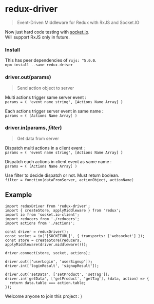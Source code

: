 # redux-driver
>Event-Driven Middleware for Redux with RxJS and Socket.IO

Now just hard code testing with [socket.io](https://github.com/socketio/socket.io).   
Will support RxJS only in future.

### Install
This has peer dependencies of `rxjs: ^5.0.0`.   
`npm install --save redux-driver`

### driver.out(params)
> Send action object to server

Multi actions trigger same server event :   
`params = ( 'event name string', [Actions Name Array] )`

Each actions trigger server event in same name :   
`params = ( [Actions Name Array] )`

### driver.in(params, _filter_)
> Get data from server

Dispatch multi actions in a client event :  
`params = ( 'event name string', [Actions Name Array] )`

Dispatch each actions in client event as same name :   
`params = ( [Actions Name Array] )`

Use filter to decide dispatch or not. Must return boolean.  
`filter = function(dataFromServer, actionObject, actionName)`  


## Example
```
import reduxDriver from 'redux-driver';
import { createStore, applyMiddleware } from 'redux';
import io from 'socket.io-client';
import reducers from './reducers';
import actions from './actions';

const driver = reduxDriver();
const socket = io('[SOCKETURL]', { transports: ['websocket'] });
const store = createStore(reducers, applyMiddleware(driver.middleware()));

driver.connect(store, socket, actions);

driver.out(['userLogin', 'userSignup']);
driver.in(['loginResult', 'signupResult']);

driver.out('setData', ['setProduct', 'setTag']);
driver.in('getData', ['getProduct', 'getTag'], (data, action) => {
  return data.table === action.table;
});
```

Welcome anyone to join this project : )
